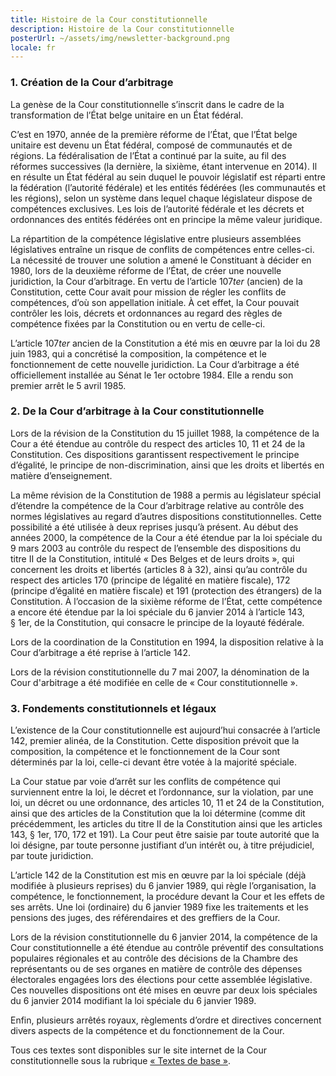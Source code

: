 ```yaml
---
title: Histoire de la Cour constitutionnelle
description: Histoire de la Cour constitutionnelle
posterUrl: ~/assets/img/newsletter-background.png
locale: fr
---
```


### 1\. Création de la Cour d’arbitrage

La genèse de la Cour constitutionnelle s’inscrit dans le cadre de la transformation de l’État belge unitaire en un État fédéral.

C’est en 1970, année de la première réforme de l’État, que l’État belge unitaire est devenu un État fédéral, composé de communautés et de régions. La fédéralisation de l’État a continué par la suite, au fil des réformes successives (la dernière, la sixième, étant intervenue en 2014). Il en résulte un État fédéral au sein duquel le pouvoir législatif est réparti entre la fédération (l’autorité fédérale) et les entités fédérées (les communautés et les régions), selon un système dans lequel chaque législateur dispose de compétences exclusives. Les lois de l’autorité fédérale et les décrets et ordonnances des entités fédérées ont en principe la même valeur juridique.

La répartition de la compétence législative entre plusieurs assemblées législatives entraîne un risque de conflits de compétences entre celles-ci. La nécessité de trouver une solution a amené le Constituant à décider en 1980, lors de la deuxième réforme de l’État, de créer une nouvelle juridiction, la Cour d’arbitrage. En vertu de l’article 107*ter* (ancien) de la Constitution, cette Cour avait pour mission de régler les conflits de compétences, d’où son appellation initiale. À cet effet, la Cour pouvait contrôler les lois, décrets et ordonnances au regard des règles de compétence fixées par la Constitution ou en vertu de celle-ci.

L’article 107*ter* ancien de la Constitution a été mis en œuvre par la loi du 28 juin 1983, qui a concrétisé la composition, la compétence et le fonctionnement de cette nouvelle juridiction. La Cour d’arbitrage a été officiellement installée au Sénat le 1er octobre 1984. Elle a rendu son premier arrêt le 5 avril 1985.

### 2\. De la Cour d’arbitrage à la Cour constitutionnelle

Lors de la révision de la Constitution du 15 juillet 1988, la compétence de la Cour a été étendue au contrôle du respect des articles 10, 11 et 24 de la Constitution. Ces dispositions garantissent respectivement le principe d’égalité, le principe de non-discrimination, ainsi que les droits et libertés en matière d’enseignement.

La même révision de la Constitution de 1988 a permis au législateur spécial d’étendre la compétence de la Cour d’arbitrage relative au contrôle des normes législatives au regard d’autres dispositions constitutionnelles. Cette possibilité a été utilisée à deux reprises jusqu’à présent. Au début des années 2000, la compétence de la Cour a été étendue par la loi spéciale du 9 mars 2003 au contrôle du respect de l’ensemble des dispositions du titre II de la Constitution, intitulé « Des Belges et de leurs droits », qui concernent les droits et libertés (articles 8 à 32), ainsi qu’au contrôle du respect des articles 170 (principe de légalité en matière fiscale), 172 (principe d’égalité en matière fiscale) et 191 (protection des étrangers) de la Constitution. À l’occasion de la sixième réforme de l’État, cette compétence a encore été étendue par la loi spéciale du 6 janvier 2014 à l’article 143, § 1er, de la Constitution, qui consacre le principe de la loyauté fédérale.

Lors de la coordination de la Constitution en 1994, la disposition relative à la Cour d’arbitrage a été reprise à l’article 142.

Lors de la révision constitutionnelle du 7 mai 2007, la dénomination de la Cour d'arbitrage a été modifiée en celle de «&nbsp;Cour&nbsp;constitutionnelle&nbsp;».

### 3\. Fondements constitutionnels et légaux

L’existence de la Cour constitutionnelle est aujourd’hui consacrée à l’article 142, premier alinéa, de la Constitution. Cette disposition prévoit que la composition, la compétence et le fonctionnement de la Cour sont déterminés par la loi, celle-ci devant être votée à la majorité spéciale.

La Cour statue par voie d’arrêt sur les conflits de compétence qui surviennent entre la loi, le décret et l’ordonnance, sur la violation, par une loi, un décret ou une ordonnance, des articles 10, 11 et 24 de la Constitution, ainsi que des articles de la Constitution que la loi détermine (comme dit précédemment, les articles du titre II de la Constitution ainsi que les articles 143, § 1er, 170, 172 et 191). La Cour peut être saisie par toute autorité que la loi désigne, par toute personne justifiant d’un intérêt ou, à titre préjudiciel, par toute juridiction.

L’article 142 de la Constitution est mis en œuvre par la loi spéciale (déjà modifiée à plusieurs reprises) du 6 janvier 1989, qui règle l’organisation, la compétence, le fonctionnement, la procédure devant la Cour et les effets de ses arrêts. Une loi (ordinaire) du 6 janvier 1989 fixe les traitements et les pensions des juges, des référendaires et des greffiers de la Cour.

Lors de la révision constitutionnelle du 6 janvier 2014, la compétence de la Cour constitutionnelle a été étendue au contrôle préventif des consultations populaires régionales et au contrôle des décisions de la Chambre des représentants ou de ses organes en matière de contrôle des dépenses électorales engagées lors des élections pour cette assemblée législative. Ces nouvelles dispositions ont été mises en œuvre par deux lois spéciales du 6 janvier 2014 modifiant la loi spéciale du 6 janvier 1989.

Enfin, plusieurs arrêtés royaux, règlements d’ordre et directives concernent divers aspects de la compétence et du fonctionnement de la Cour.

Tous ces textes sont disponibles sur le site internet de la Cour constitutionnelle sous la rubrique <a aria-label="Cliquez pour aller à la page des textes de base" href="/fr/court/basic-text" >«&nbsp;Textes&nbsp;de&nbsp;base&nbsp;»</a>.
